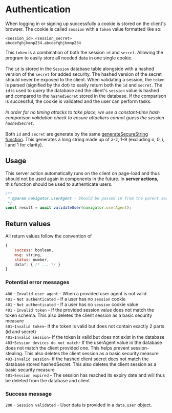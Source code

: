 # Authentication

When logging in or signing up successfully a cookie is stored on the client's
browser. The cookie is called `session` with a `token` value formatted like so:

```
<session_id>.<session_secret>
abcdefghjkmnp234.abcdefghjkmnp234
```

This `token` is a combination of both the session `id` and `secret`. Allowing
the program to easily store all needed data in one single cookie.
<br> <br> The `id` is stored in the `Session` database table alongside with a
hashed version of the `secret` for added security. The hashed version of the
secret should never be exposed to the client. When validating a session, the
`token` is parsed (signified by the dot) to easily return both the `id` and
`secret`. The `id` is used to query the database and the client's `session`
value is hashed and compared to the `hashedSecret` stored in the database. If
the comparison is successful, the cookie is validated and the user can perform
tasks.
<br> <br> _In order for no timing attacks to take place, we use a constant-time
hash comparison validation check to ensure attackers cannot guess the session
`hashedSecret`._
<br> <br> Both `id` and `secret` are generate by the same
[generateSecureString function](https://github.com/parachataha/seagull/blob/main/src/lib/sessions/generateSecureString.ts).
This generates a long string made up of a-z, 1-9 (excluding o, 0, i, l and 1 for
clarity).

## Usage

This server action automatically runs on the client on page-load and thus should
not be used again in components in the future. In **server actions**, this
function should be used to authenticate users.

```js
/**
 * @param navigator.userAgent - Should be passed in from the parent server action from the client
 */
const result = await validateUser(navigator.userAgent);
```

## Return values

All return values follow the convention of

```js
{
    success: boolean,
    msg: string,
    status: number,
    data?: { /* ... */ }
}
```

### Potential error messages

`400` - `Invalid user agent` - When a provided user agent is not valid
<br> `401` - `Not authenticated` - If a user has no `session` cookie
<br> `401` - `Not authenticated` - If a user has no `session` cookie value
<br> `401` - `Invalid token` - If the provided session value does not match the
token schema. This also deletes the client session as a basic security measure
<br> `401`-`Invalid
token`- If the token is valid but does not contain exactly 2
parts (id and secret)
<br> `401`-`Invalid
session`- If the token is valid but does not exist in the
database
<br> `403`-`Session
devices do not
match`- If the userAgent value in the
database does not match the client provided one. This helps prevent
session-stealing. This also deletes the client session as a basic security
measure
<br> `403`-`Invalid
session`- if the hashed client secret does not match the
database stored hashedSecret. This also deletes the client session as a basic
security measure
<br> `401`-`Session
expired` - The session has reached its expiry date and will
thus be deleted from the database and client

### Success message

`200` - `Session validated` - User data is provided in a `data.user` object.
